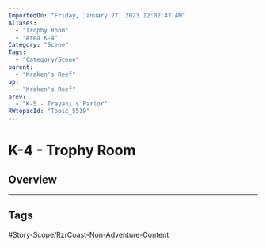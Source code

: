 ```yaml
---
ImportedOn: "Friday, January 27, 2023 12:02:47 AM"
Aliases:
  - "Trophy Room"
  - "Area K-4"
Category: "Scene"
Tags:
  - "Category/Scene"
parent:
  - "Kraken's Reef"
up:
  - "Kraken's Reef"
prev:
  - "K-5 - Trayani's Parlor"
RWtopicId: "Topic_5519"
---
```

# K-4 - Trophy Room
## Overview

---
## Tags
#Story-Scope/RzrCoast-Non-Adventure-Content

